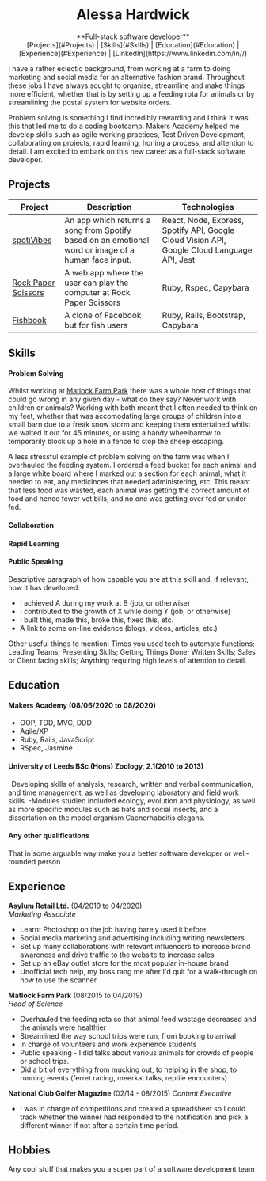 <div align="center">
  <h1>Alessa Hardwick</h1>
  **Full-stack software developer**<br>
  [Projects](#Projects) | [Skills](#Skills) | [Education](#Education) | [Experience](#Experience) | [LinkedIn](https://www.linkedin.com/in//)
  <br>
</div>

I have a rather eclectic background, from working at a farm to doing marketing and social media for an alternative fashion brand. Throughout these jobs I have always sought to organise, streamline and make things more efficient, whether that is by setting up a feeding rota for animals or by streamlining the postal system for website orders. 

Problem solving is something I find incredibly rewarding and I think it was this that led me to do a coding bootcamp. Makers Academy helped me develop skills such as agile working practices, Test Driven Development, collaborating on projects, rapid learning, honing a process, and attention to detail. I am excited to embark on this new career as a full-stack software developer.

## Projects

|Project        |Description                                           |Technologies              |
|----------|------------------------------------------------------|----------------------------------------|
|[spotiVibes](http://spotivibes.surge.sh)| An app which returns a song from Spotify based on an emotional word or image of a human face input. | React, Node, Express, Spotify API, Google Cloud Vision API, Google Cloud Language API, Jest |
| [Rock Paper Scissors](https://github.com/alessa-lou/rps-challenge)| A web app where the user can play the computer at Rock Paper Scissors| Ruby, Rspec, Capybara |
|[Fishbook](https://github.com/stupot1/acebook-ciao-pescao)| A clone of Facebook but for fish users | Ruby, Rails, Bootstrap, Capybara |


## Skills

#### Problem Solving

Whilst working at [Matlock Farm Park](https://matlockfarmpark.co.uk) there was a whole host of things that could go wrong in any given day - what do they say? Never work with children or animals? Working with both meant that I often needed to think on my feet, whether that was accomodating large groups of children into a small barn due to a freak snow storm and keeping them entertained whilst we waited it out for 45 minutes, or using a handy wheelbarrow to temporarily block up a hole in a fence to stop the sheep escaping.

A less stressful example of problem solving on the farm was when I overhauled the feeding system. I ordered a feed bucket for each animal and a large white board where I marked out a section for each animal, what it needed to eat, any medicinces that needed administering, etc. This meant that less food was wasted, each animal was getting the correct amount of food and hence fewer vet bills, and no one was getting over fed or under fed. 


#### Collaboration
#### Rapid Learning
#### Public Speaking

Descriptive paragraph of how capable you are at this skill and, if relevant, how it has developed.

- I achieved A during my work at B (job, or otherwise)
- I contributed to the growth of X while doing Y (job, or otherwise)
- I built this, made this, broke this, fixed this, etc.
- A link to some on-line evidence (blogs, videos, articles, etc.)

Other useful things to mention:
Times you used tech to automate functions;
Leading Teams;
Presenting Skills;
Getting Things Done;
Written Skills;
Sales or Client facing skills;
Anything requiring high levels of attention to detail.

## Education

#### Makers Academy (08/06/2020 to 08/2020)

- OOP, TDD, MVC, DDD
- Agile/XP
- Ruby, Rails, JavaScript
- RSpec, Jasmine

#### University of Leeds BSc (Hons) Zoology, 2.1(2010 to 2013)
-Developing skills of analysis, research, written and verbal communication, and time management, as well as developing laboratory and field work skills. 
-Modules studied included ecology, evolution and physiology, as well as more specific modules such as bats and social insects, and a dissertation on the model organism Caenorhabditis elegans.

#### Any other qualifications

That in some arguable way make you a better software developer or well-rounded person

## Experience

**Asylum Retail Ltd.** (04/2019 to 04/2020)    
*Marketing Associate*  
- Learnt Photoshop on the job having barely used it before
- Social media marketing and advertising including writing newsletters
- Set up many collaborations with relevant influencers to increase brand awareness and drive traffic to the website to increase sales
- Set up an eBay outlet store for the most popular in-house brand
- Unofficial tech help, my boss rang me after I'd quit for a walk-through on how to use the scanner

**Matlock Farm Park** (08/2015 to 04/2019)   
*Head of Science*  
- Overhauled the feeding rota so that animal feed wastage decreased and the animals were healthier
- Streamlined the way school trips were run, from booking to arrival
- In charge of volunteers and work experience students
- Public speaking - I did talks about various animals for crowds of people or school trips.
- Did a bit of everything from mucking out, to helping in the shop, to running events (ferret racing, meerkat talks, reptile encounters)

**National Club Golfer Magazine** (02/14 - 08/2015)
*Content Executive*

- I was in charge of competitions and created a spreadsheet so I could track whether the winner had responded to the notification and pick a different winner if not after a certain time period.


## Hobbies

Any cool stuff that makes you a super part of a software development team
